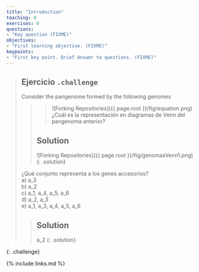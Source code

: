 ```yaml
---
title: "Introduction"
teaching: 0
exercises: 0
questions:
- "Key question (FIXME)"
objectives:
- "First learning objective. (FIXME)"
keypoints:
- "First key point. Brief Answer to questions. (FIXME)"
---
```

> ## Ejercicio `.challenge`
> Consider the pangenome formed by the following genomes
> > >![Forking Repositories]({{ page.root }}/fig/equation.png)
> ¿Cuál es la representación en diagramas de Venn del pangenoma anterior?
> > ## Solution
> >![Forking Repositories]({{ page.root }}/fig/genomasVenn1.png)
> {: .solution}
> 
> ¿Qué conjunto representa a los genes accesorios?<br>
> a) a_3<br>
> b) a_2<br>
> c) a_1, a_4, a_5, a_6<br>
> d) a_2, a_3<br>
> e) a_1, a_3, a_4, a_5, a_6<br>
> > ## Solution
> > a_2
> {: .solution}

{: .challenge}


{% include links.md %}

